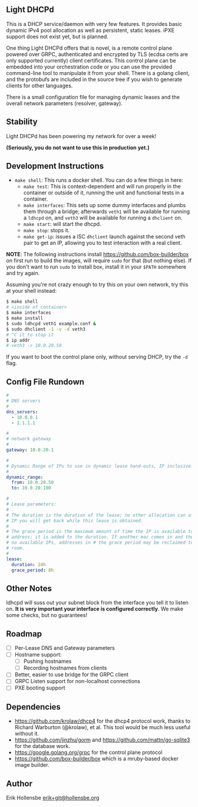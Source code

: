 ## Light DHCPd

This is a DHCP service/daemon with very few features. It provides basic dynamic
IPv4 pool allocation as well as persistent, static leases. iPXE support does
not exist yet, but is planned.

One thing Light DHCPd offers that is novel, is a remote control plane powered
over GRPC, authenticated and encrypted by TLS (ecdsa certs are only supported
currently) client certificates. This control plane can be embedded into your
orchestration code or you can use the provided command-line tool to manipulate
it from your shell. There is a golang client, and the protobufs are included
in the source tree if you wish to generate clients for other languages.

There is a small configuration file for managing dynamic leases and the overall
network parameters (resolver, gateway).

## Stability

Light DHCPd has been powering my network for over a week!

**(Seriously, you do not want to use this in production yet.)**

## Development Instructions

- `make shell`: This runs a docker shell. You can do a few things in here:
  - `make test`: This is context-dependent and will run properly in the container
    or outside of it, running the unit and functional tests in a container.
  - `make interfaces`: This sets up some dummy interfaces and plumbs them through
    a bridge; afterwards `veth1` will be available for running a `ldhcpd` on, and
    `veth3` will be available for running a `dhclient` on.
  - `make start`: will start the dhcpd.
  - `make stop`: stops it.
  - `make get-ip`: issues a ISC `dhclient` launch against the second veth pair
    to get an IP, allowing you to test interaction with a real client.

**NOTE**: The following instructions install https://github.com/box-builder/box
on first run to build the images, will require `sudo` for that (but nothing
else). If you don't want to run `sudo` to install box, install it in your
`$PATH` somewhere and try again.

Assuming you're not crazy enough to try this on your own network, try this at
your shell instead:

```bash
$ make shell
# <inside of container>
$ make interfaces
$ make install
$ sudo ldhcpd veth1 example.conf &
$ sudo dhclient -1 -v -d veth3
# ^C it to stop it
$ ip addr
# veth3 -> 10.0.20.50
```

If you want to boot the control plane only, without serving DHCP, try the `-d`
flag.

## Config File Rundown

```yaml
#
# DNS servers
#
dns_servers:
  - 10.0.0.1
  - 1.1.1.1

#
# network gateway
#
gateway: 10.0.20.1

#
# Dynamic Range of IPs to use in dynamic lease hand-outs, IP inclusive.
#
dynamic_range:
  from: 10.0.20.50
  to: 10.0.20.100

#
# Lease parameters:
#
# The duration is the duration of the lease; no other allocation can affect the
# IP you will get back while this lease is obtained.
#
# The grace period is the maximum amount of time the IP is available to the mac
# address; it is added to the duration. If another mac comes in and there are
# no available IPs, addresses in # the grace period may be reclaimed to make
# room.
#
lease:
  duration: 24h
  grace_period: 8h
```

## Other Notes

ldhcpd will suss out your subnet block from the interface you tell it to listen
on. **It is very important your interface is configured correctly**. We make
some checks, but no guarantees!

## Roadmap

- [ ] Per-Lease DNS and Gateway parameters
- [ ] Hostname support:
  - [ ] Pushing hostnames
  - [ ] Recording hostnames from clients
- [ ] Better, easier to use bridge for the GRPC client
- [ ] GRPC Listen support for non-localhost connections
- [ ] PXE booting support

## Dependencies

- https://github.com/krolaw/dhcp4 for the dhcp4 protocol work, thanks to
  Richard Warburton (@krolaw), et al. This tool would be much less useful
  without it.
- https://github.com/jinzhu/gorm and https://github.com/mattn/go-sqlite3 for the database work.
- https://google.golang.org/grpc for the control plane protocol
- https://github.com/box-builder/box which is a mruby-based docker image builder.

## Author

Erik Hollensbe <erik+git@hollensbe.org>
